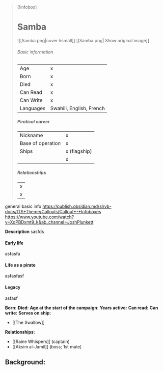 > [!infobox]
> # Samba
> ![[Samba.png|cover hsmall]]
> [[Samba.png| Show original image]]
> ###### Basic information
> |  |  |
> | ---- | ---- |
> | Age | x |
> | Born | x |
> | Died | x |
> | Can Read | x |
> | Can Write | x |
> | Languages | Swahili, English, French |
> ##### Piratical career
> |  |  |
> | ---- | ---- |
> | Nickname | x |
> | Base of operation | x |
> | Ships |  x (flagship) |
> |  | x |
>  ##### Relationships
> |  |
> | ---- |
> | x |
> | x |


general basic info
https://publish.obsidian.md/slrvb-docs/ITS+Theme/Callouts/Callout+-+Infoboxes
https://www.youtube.com/watch?v=XoPBDxmt9_k&ab_channel=JoshPlunkett

**Description**
sasfds

#### Early life
asfasfa

#### Life as a pirate
asfasfasf

#### Legacy
asfasf



**Born:** 
**Died:** 
**Age at the start of the campaign:** 
**Years active:** 
**Can read:** 
**Can write:** 
**Serves on ship:**
- [[The Swallow]]

**Relationships:**
- [[Raine Whispers]] (captain)
- [[Aksim al-Jamil]] (boss; 1st mate)

**Background:**
- 